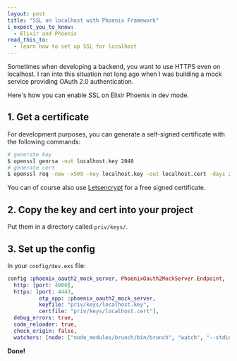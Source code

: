 ```yaml
---
layout: post
title: "SSL on localhost with Phoenix Framework"
i_expect_you_to_know:
  - Elixir and Phoenix
read_this_to:
  - learn how to set up SSL for localhost
---
```


Sometimes when developing a backend, you want to use HTTPS even on localhost. I ran into this situation not long ago when I was building a mock service providing OAuth 2.0 authentication.

Here's how you can enable SSL on Elixir Phoenix in dev mode.

## 1. Get a certificate

For development purposes, you can generate a self-signed certificate with the following commands:

```bash
# generate key
$ openssl genrsa -out localhost.key 2048
# generate cert
$ openssl req -new -x509 -key localhost.key -out localhost.cert -days 3650 -subj /CN=localhost
```

You can of course also use [Letsencrypt](https://letsencrypt.org/) for a free signed certificate.

## 2. Copy the key and cert into your project

Put them in a directory called `priv/keys/`.

## 3. Set up the config

In your `config/dev.exs` file:

```elixir
config :phoenix_oauth2_mock_server, PhoenixOauth2MockServer.Endpoint,
  http: [port: 4000],
  https: [port: 4443,
          otp_app: :phoenix_oauth2_mock_server,
          keyfile: "priv/keys/localhost.key",
          certfile: "priv/keys/localhost.cert"],
  debug_errors: true,
  code_reloader: true,
  check_origin: false,
  watchers: [node: ["node_modules/brunch/bin/brunch", "watch", "--stdin"]]
```

**Done!**
